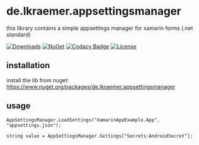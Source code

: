 # de.lkraemer.appsettingsmanager

this library contains a simple appsettings manager for xamarin forms (.net standard) <br />

[![Downloads](https://img.shields.io/nuget/dt/de.lkraemer.appsettingsmanager.svg?style=flat-square)](http://www.nuget.org/packages/de.lkraemer.appsettingsmanager/) [![NuGet](https://img.shields.io/nuget/v/de.lkraemer.appsettingsmanager.svg?style=flat-square)](http://nuget.org/packages/de.lkraemer.appsettingsmanager) [![Codacy Badge](https://api.codacy.com/project/badge/Grade/626994bfa7fd4b7497251a0b6c40ea6c)](https://www.codacy.com/manual/lk-code/xamarin-forms-appsettings-manager?utm_source=github.com&amp;utm_medium=referral&amp;utm_content=lk-code/xamarin-forms-appsettings-manager&amp;utm_campaign=Badge_Grade) [![License](https://img.shields.io/github/license/lk-code/xamarin-forms-appsettings-manager.svg?style=flat-square)](https://github.com/lk-code/xamarin-forms-appsettings-manager/blob/master/LICENSE)

## installation

install the lib from nuget: https://www.nuget.org/packages/de.lkraemer.appsettingsmanager

## usage


    AppSettingsManager.LoadSettings("XamarinAppExample.App", "appsettings.json");

    string value = AppSettingsManager.Settings["Secrets:AndroidSecret"];

